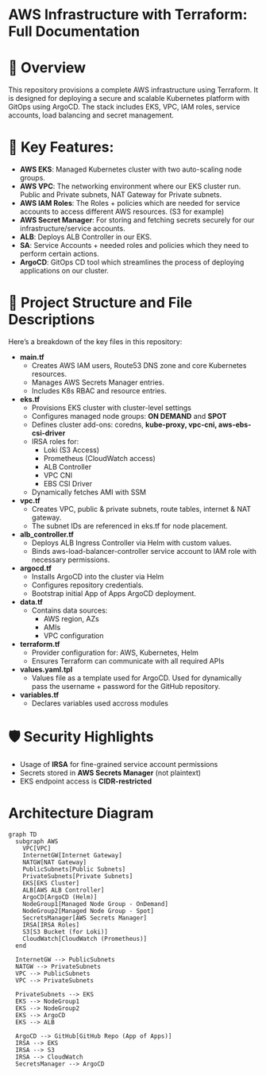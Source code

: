 # AWS Infrastructure with Terraform: Full Documentation

# :blue_book: Overview

This repository provisions a complete AWS infrastructure using Terraform. It is designed for deploying a secure and scalable Kubernetes platform with GitOps using ArgoCD. The stack includes EKS, VPC, IAM roles, service accounts, load balancing and secret management.

# :wrench: Key Features:

- **AWS EKS**: Managed Kubernetes cluster with two auto-scaling node groups.
- **AWS VPC**: The networking environment where our EKS cluster run. Public and Private subnets, NAT Gateway for Private subnets.
- **AWS IAM Roles**: The Roles + policies which are needed for service accounts to access different AWS resources. (S3 for example)
- **AWS Secret Manager**: For storing and fetching secrets securely for our infrastructure/service accounts.
- **ALB**: Deploys ALB Controller in our EKS.
- **SA**: Service Accounts + needed roles and policies which they need to perform certain actions.
- **ArgoCD**: GitOps CD tool which streamlines the process of deploying applications on our cluster.

# :file_folder: Project Structure and File Descriptions

Here’s a breakdown of the key files in this repository:

- **main.tf**
    - Creates AWS IAM users, Route53 DNS zone and core Kubernetes resources.
    - Manages AWS Secrets Manager entries.
    - Includes K8s RBAC and resource entries.
- **eks.tf**
    - Provisions EKS cluster with cluster-level settings
    - Configures managed node groups: **ON DEMAND** and **SPOT**
    - Defines cluster add-ons: coredns, **kube-proxy, vpc-cni, aws-ebs-csi-driver**
    - IRSA roles for:
        - Loki (S3 Access)
        - Prometheus (CloudWatch access)
        - ALB Controller
        - VPC CNI
        - EBS CSI Driver
    - Dynamically fetches AMI with SSM
- **vpc.tf**
    - Creates VPC, public & private subnets, route tables, internet & NAT gateway.
    - The subnet IDs are referenced in eks.tf for node placement.
- **alb_controller.tf**
    - Deploys ALB Ingress Controller via Helm with custom values.
    - Binds aws-load-balancer-controller service account to IAM role with necessary permissions.
- **argocd.tf** 
    - Installs ArgoCD into the cluster via Helm
    - Configures repository credentials.
    - Bootstrap initial App of Apps ArgoCD deployment.
- **data.tf**
    - Contains data sources:
        - AWS region, AZs
        - AMIs
        - VPC configuration
- **terraform.tf**
    - Provider configuration for: AWS, Kubernetes, Helm
    - Ensures Terraform can communicate with all required APIs
- **values.yaml.tpl**
    - Values file as a template used for ArgoCD. Used for dynamically pass the username + password for the GitHub repository.
- **variables.tf**
    - Declares variables used accross modules

# :shield: Security Highlights
- Usage of **IRSA** for fine-grained service account permissions
- Secrets stored in **AWS Secrets Manager** (not plaintext)
- EKS endpoint access is **CIDR-restricted**

# Architecture Diagram
```mermaid
graph TD
  subgraph AWS
    VPC[VPC]
    InternetGW[Internet Gateway]
    NATGW[NAT Gateway]
    PublicSubnets[Public Subnets]
    PrivateSubnets[Private Subnets]
    EKS[EKS Cluster]
    ALB[AWS ALB Controller]
    ArgoCD[ArgoCD (Helm)]
    NodeGroup1[Managed Node Group - OnDemand]
    NodeGroup2[Managed Node Group - Spot]
    SecretsManager[AWS Secrets Manager]
    IRSA[IRSA Roles]
    S3[S3 Bucket (for Loki)]
    CloudWatch[CloudWatch (Prometheus)]
  end

  InternetGW --> PublicSubnets
  NATGW --> PrivateSubnets
  VPC --> PublicSubnets
  VPC --> PrivateSubnets

  PrivateSubnets --> EKS
  EKS --> NodeGroup1
  EKS --> NodeGroup2
  EKS --> ArgoCD
  EKS --> ALB

  ArgoCD --> GitHub[GitHub Repo (App of Apps)]
  IRSA --> EKS
  IRSA --> S3
  IRSA --> CloudWatch
  SecretsManager --> ArgoCD
```

    

